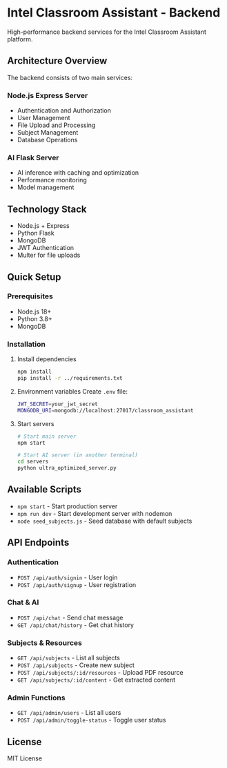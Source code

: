 # Intel Classroom Assistant - Backend

High-performance backend services for the Intel Classroom Assistant platform.

## Architecture Overview

The backend consists of two main services:

### Node.js Express Server
- Authentication and Authorization
- User Management
- File Upload and Processing
- Subject Management
- Database Operations

### AI Flask Server
- AI inference with caching and optimization
- Performance monitoring
- Model management

## Technology Stack

- Node.js + Express
- Python Flask
- MongoDB
- JWT Authentication
- Multer for file uploads

## Quick Setup

### Prerequisites
- Node.js 18+
- Python 3.8+
- MongoDB

### Installation

1. Install dependencies
   ```bash
   npm install
   pip install -r ../requirements.txt
   ```

2. Environment variables
   Create `.env` file:
   ```bash
   JWT_SECRET=your_jwt_secret
   MONGODB_URI=mongodb://localhost:27017/classroom_assistant
   ```

3. Start servers
   ```bash
   # Start main server
   npm start
   
   # Start AI server (in another terminal)
   cd servers
   python ultra_optimized_server.py
   ```

## Available Scripts

- `npm start` - Start production server
- `npm run dev` - Start development server with nodemon
- `node seed_subjects.js` - Seed database with default subjects

## API Endpoints

### Authentication
- `POST /api/auth/signin` - User login
- `POST /api/auth/signup` - User registration

### Chat & AI
- `POST /api/chat` - Send chat message
- `GET /api/chat/history` - Get chat history

### Subjects & Resources
- `GET /api/subjects` - List all subjects
- `POST /api/subjects` - Create new subject
- `POST /api/subjects/:id/resources` - Upload PDF resource
- `GET /api/subjects/:id/content` - Get extracted content

### Admin Functions
- `GET /api/admin/users` - List all users
- `POST /api/admin/toggle-status` - Toggle user status

## License

MIT License
